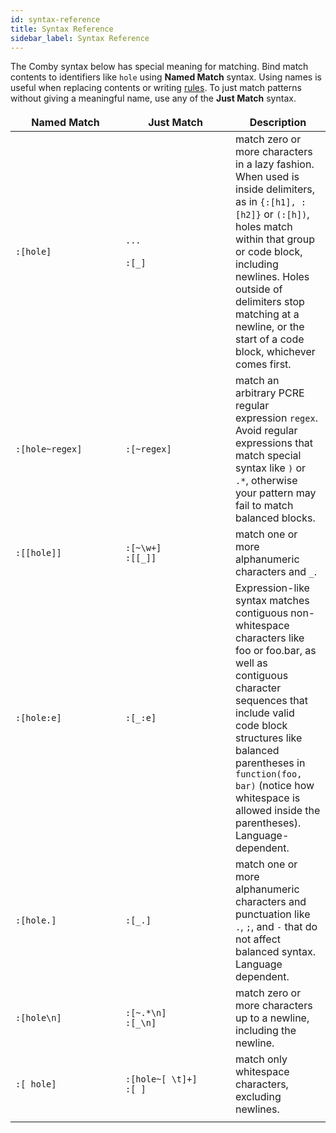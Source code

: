 ```yaml
---
id: syntax-reference
title: Syntax Reference
sidebar_label: Syntax Reference
---
```


The Comby syntax below has special meaning for matching. Bind match contents to
identifiers like `hole` using **Named Match** syntax. Using names is useful when
replacing contents or writing [rules](advanced-usage). To just match patterns
without giving a meaningful name, use any of the **Just Match** syntax.

<style>
.onPageNav {
display: none; // remove right-hand side nav bar
}
table {
//    width: 1600px;
}
table th {
  background-color: transparent;
  border: none;
// visibility: collapse;
}
table td:first-child {
  width: 10em;
  min-width: 10em;
  max-width: 10em;
//  word-break: break-all;
}
table td:nth-child(2) {
  width: 10em;
  min-width: 10em;
  max-width: 10em;
//  word-break: break-all;
}
table td {
    border: none;
}
table tr:nth-child(2n) {
  background-color: transparent;
}

</style>


| Named Match     | Just Match                 | Description                                                                                                                                                                                                                                                                                                  |
|-----------------|----------------------------|--------------------------------------------------------------------------------------------------------------------------------------------------------------------------------------------------------------------------------------------------------------------------------------------------------------|
| `:[hole]`       | `...`<br><br>`:[_]`        | match zero or more characters in a lazy fashion. When used is inside delimiters, as in `{:[h1], :[h2]}` or `(:[h])`, holes match within that group or code block, including newlines. Holes outside of delimiters stop matching at a newline, or the start of a code block, whichever comes first.           |
| `:[hole~regex]` | `:[~regex]`                | match an arbitrary PCRE regular expression `regex`. Avoid regular expressions that match special syntax like `)` or `.*`, otherwise your pattern may fail to match balanced blocks.                                                                                                                          |
| `:[[hole]]`     | `:[~\w+]`<br>`:[[_]]`      | match one or more alphanumeric characters and `_`.                                                                                                                                                                                                                                                           |
| `:[hole:e]`     | `:[_:e]`                   | Expression-like syntax matches contiguous non-whitespace characters like foo or foo.bar, as well as contiguous character sequences that include valid code block structures like balanced parentheses in `function(foo, bar)` (notice how whitespace is allowed inside the parentheses). Language-dependent. |
| `:[hole.]`      | `:[_.]`                    | match one or more alphanumeric characters and punctuation like `.`, `;`, and `-` that do not affect balanced syntax. Language dependent.                                                                                                                                                                     |
| `:[hole\n]`     | `:[~.*\n]`<br>`:[_\n]`     | match zero or more characters up to a newline, including the newline.                                                                                                                                                                                                                                        |
| `:[ hole]`      | `:[hole~[ \t]+]`<br>`:[ ]` | match only whitespace characters, excluding newlines.                                                                                                                                                                                                                                                        |
|                 |                            |                                                                                                                                                                                                                                                                                                              |
